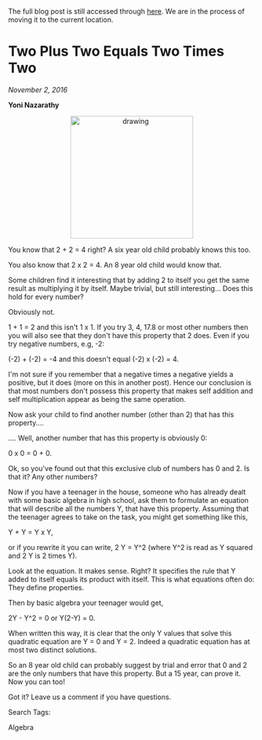 The full blog post is still accessed through [here](https://www.1onepsilon.com/single-post/2016/11/02/Two-Plus-Two-Equals-Two-Times-Two). We are in the process of moving it to the current location.


# Two Plus Two Equals Two Times Two
*November 2, 2016*

**Yoni Nazarathy**

<center>
 <img class = "blog-inline-image" src="https://es-app.com/assets/24snMf.png" alt="drawing" width="250px"/>
</center> 

You know that 2 + 2 = 4 right? A six year old child probably knows this too.

 

You also know that 2 x 2 = 4. An 8 year old child would know that.

 

Some children find it interesting that by adding 2 to itself you get the same result as multiplying it by itself. Maybe trivial, but still interesting... Does this hold for every number?

 

Obviously not. 

 

1 + 1 = 2 and this isn't 1 x 1. If you try 3, 4, 17.8 or most other numbers then you will also see that they don't have this property that 2 does. Even if you try negative numbers, e.g, -2:

 

(-2) + (-2) = -4  and this doesn't equal (-2) x (-2) = 4.

 

I'm not sure if you remember that a negative times a negative yields a positive, but it does (more on this in another post). Hence our conclusion is that most numbers don't possess this property that makes self addition and self multiplication appear as being the same operation.

 

Now ask your child to find another number (other than 2) that has this property....

 

.... Well, another number that has this property is obviously 0:

 

0 x 0 = 0 + 0.

 

Ok, so you've found out that this exclusive club of numbers has 0 and 2.  Is that it? Any other numbers?  

 

Now if you have a teenager in the house, someone who has already dealt with some basic algebra in high school, ask them to formulate an equation that will describe all the numbers Y, that have this property. Assuming that the teenager agrees to take on the task, you might get something like this,

 

Y + Y = Y x Y,

 

or if you rewrite it you can write, 2 Y = Y^2  (where Y^2 is read as Y squared and 2 Y is 2 times Y).

 

Look at the equation. It makes sense. Right? It specifies the rule that Y added to itself equals its product with itself. This is what equations often do: They define properties.

 

Then by basic algebra your teenager would get,

 

2Y - Y^2 = 0  or Y(2-Y) = 0.

 

When written this way, it is clear that the only Y values that solve this quadratic equation are Y = 0 and Y = 2. Indeed a quadratic equation has at most two distinct solutions.

 

So an 8 year old child can probably suggest by trial and error that 0 and 2 are the only numbers that have this property. But a 15 year, can prove it. Now you can too!

 

Got it? Leave us a comment if you have questions.

 

Search Tags:

Algebra
